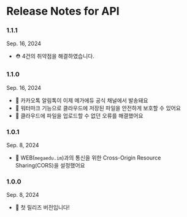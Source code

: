 # Release Notes for API

### 1.1.1

Sep. 16, 2024

- ⛑️ 4건의 취약점을 해결하였습니다.

### 1.1.0

Sep. 16, 2024

- 📱 카카오톡 알림톡이 이제 메가에듀 공식 채널에서 발송돼요
- 🔐 워터마크 기능으로 클라우드에 저장된 파일을 안전하게 보호할 수 있어요
- 🐛 클라우드에 파일을 업로드할 수 없던 오류를 해결했어요

### 1.0.1

Sep. 8, 2024

- 📡 WEB(`megaedu.im`)과의 통신을 위한 Cross-Origin Resource Sharing(CORS)을 설정했어요

### 1.0.0

Sep. 8, 2024

- 🚢 첫 릴리즈 버전입니다!
